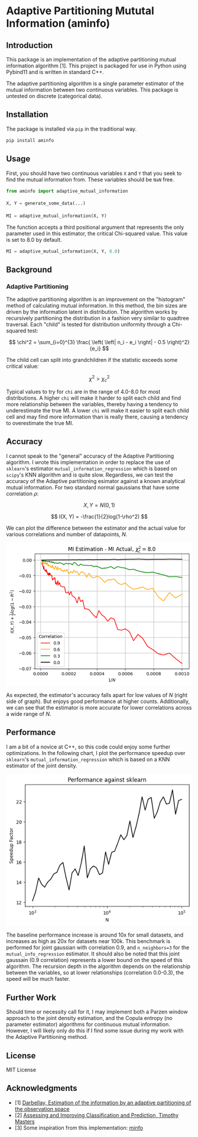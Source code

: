 # Adaptive Partitioning Mututal Information (aminfo)

## Introduction

This package is an implementation of the adaptive partitioning mutual information algorithm [1]. This project is packaged for use in Python using Pybind11 and is written in standard C++. 

The adaptive partitioning algorithm is a single parameter estimator of the mutual information between two continuous variables. This package is untested on discrete (categorical data).

## Installation

The package is installed via `pip` in the traditional way.

```bash
pip install aminfo
```

## Usage

First, you should have two continuous variables `X` and `Y` that you seek to find the mutual information from. These variables should be `NaN` free.
```python
from aminfo import adaptive_mutual_information

X, Y = generate_some_data(...)

MI = adaptive_mutual_information(X, Y)
```

The function accepts a third positional argument that represents the only parameter used in this estimator, the critical Chi-squared value. This value is set to 8.0 by default.

```python
MI = adaptive_mutual_information(X, Y, 8.0)
```

## Background
### Adaptive Partitioning
The adaptive partitioning algorithm is an improvement on the "histogram" method of calculating mutual information. In this method, the bin sizes are driven by the information latent in distribution. The algorithm works by recursively partitioning the distribution in a fashion very similar to quadtree traversal. Each "child" is tested for distribution uniformity through a Chi-squared test:

$$
\chi^2 = \sum_{i=0}^{3} \frac{ \left( \left| n_i - e_i \right| - 0.5 \right)^2}{e_i}
$$

The child cell can split into grandchildren if the statistic exceeds some critical value:

$$
\chi^2 > \chi^2_c
$$

Typical values to try for `chi` are in the range of 4.0-8.0 for most distributions. A higher `chi` will make it harder to split each child and find more relationship between the variables, thereby having a tendency to underestimate the true MI. A lower `chi` will make it easier to split each child cell and may find more information than is really there, causing a tendency to overestimate the true MI. 

## Accuracy

I cannot speak to the "general" accuracy of the Adaptive Partitioning algorithm. I wrote this implementation in order to replace the use of `sklearn`'s estimator `mutual_information_regression` which is based on `scipy`'s KNN algorithm and is quite slow. Regardless, we can test the accuracy of the Adaptive partitioning esimator against a known analytical mutual information. For two standard normal gaussians that have some correlation $\rho$:

$$
X, Y = N(0, 1)
$$

$$
I(X, Y) = -\frac{1}{2}log(1-\rho^2)
$$

We can plot the difference between the estimator and the actual value for various correlations and number of datapoints, $N$.

![Accuracy](img/accuracy.png)

As expected, the estimator's accuracy falls apart for low values of $N$ (right side of graph). But enjoys good performance at higher counts. Additionally, we can see that the estimator is more accurate for lower correlations across a wide range of $N$.

## Performance

I am a bit of a novice at C++, so this code could enjoy some further optimizations. In the following chart, I plot the performance speedup over `sklearn`'s `mutual_information_regression` which is based on a KNN estimator of the joint density. 

![Performance](img/performance.png)

The baseline performance increase is around 10x for small datasets, and increases as high as 20x for datasets near 100k. This benchmark is performed for joint gaussian with correlation 0.9, and `n_neighbors=3` for the `mutual_info_regression` estimator. It should also be noted that this joint gaussain (0.9 correlation) represents a lower bound on the speed of this algorithm. The recursion depth in the algorithm depends on the relationship between the variables, so at lower relationships (correlation 0.0-0.3), the speed will be much faster.

## Further Work

Should time or necessity call for it, I may implement both a Parzen window approach to the joint density estimation, and the Copula entropy (no parameter estimator) algorithms for continuous mutual information. However, I will likely only do this if I find some issue during my work with the Adaptive Partitioning method.

## License

MIT License

## Acknowledgments

- [1] [Darbellay, Estimation of the information by an adaptive partitioning of the observation space](https://ieeexplore.ieee.org/document/761290)
- [2] [Assessing and Improving Classification and Prediction, Timothy Masters](http://www.timothymasters.info/my-technical-books.html)
- [3] Some inspiration from this implementation: [minfo](https://github.com/NeoNeuron/minfo)
